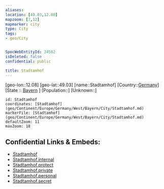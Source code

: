 ```yaml
---
aliases: 
location: [49.03,12.08]
mapzoom: [7,12] 
mapmarker: city 
type: City
tags:
- geo/City


SpocWebEntityId: 34502
isDeleted: false
confidential: public

title: Stadtamhof
---
```

[geo-lon::12.08]
[geo-lat::49.03]
[name::Stadtamhof]
[Country::[Germany](geo/Continent/Europe/Germany.md)]
[State :: [Bayern](geo/Continent/Europe/Germany/West/Bayern.md) ]
[Population::]
[Unknown::]


```leaflet
id: Stadtamhof
coordinates: [Stadtamhof](geo/Continent/Europe/Germany/West/Bayern/City/Stadtamhof.md)
markerFile: [Stadtamhof](geo/Continent/Europe/Germany/West/Bayern/City/Stadtamhof.md)
defaultZoom: 11 
maxZoom: 18
```


## Confidential Links & Embeds: 
- [Stadtamhof](../../../../../../../../_public/geo/Continent/Europe/Germany/West/Bayern/City/Stadtamhof.md) 
- [Stadtamhof.internal](../../../../../../../../_internal/geo/Continent/Europe/Germany/West/Bayern/City/Stadtamhof.internal.md) 
- [Stadtamhof.protect](../../../../../../../../_protect/geo/Continent/Europe/Germany/West/Bayern/City/Stadtamhof.protect.md) 
- [Stadtamhof.private](../../../../../../../../_private/geo/Continent/Europe/Germany/West/Bayern/City/Stadtamhof.private.md) 
- [Stadtamhof.personal](../../../../../../../../_personal/geo/Continent/Europe/Germany/West/Bayern/City/Stadtamhof.personal.md) 
- [Stadtamhof.secret](../../../../../../../../_secret/geo/Continent/Europe/Germany/West/Bayern/City/Stadtamhof.secret.md) 
